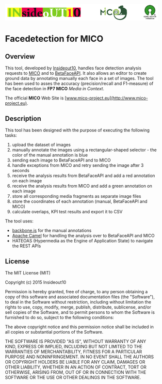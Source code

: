 <a href="http://blog.insideout.io/about-us"><img src="https://github.com/insideout10/facedetection/blob/develop/images/insideout10-mico-opensource.png?raw=true" /></a>

Facedetection for MICO
==============================

## Overview

This tool, developed by [Insideout10](http://blog.insideout.io/about-us/), handles face detection analysis requests to [MICO](http://www.mico-project.eu) 
and to [BetaFaceAPI](http://betafaceapi.com). It also allows an editor to create ground data by annotating manually each face in a set of images.
The tool has been used to asses the accuracy (precision/recall and F1-measure) of the face detection in **FP7 MICO** _Media in Context_. 

The official **MICO** Web Site is [www.mico-project.eu](http://www.mico-project.eu).

## Description

This tool has been designed with the purpose of executing the following tasks: 

1. upload the dataset of images
2. manually annotate the images using a rectangular-shaped selector - the color of the manual annotation is blue
3. sending each image to BetaFaceAPI and to MICO
4. handle exceptions from MICO and retry sending the image after 3 seconds
5. receive the analysis results from BetaFaceAPI and add a red annotation on each image  
6. receive the analysis results from MICO and add a green annotation on each image
7. store all corresponding media fragments as separate image files
8. store the coordinates of each annotation (manual, BetaFaceAPI and MICO) 
9. calculate overlaps, KPI test results and export it to CSV

The tool uses:
- [backbone.js](http://www.backbone.js) for the manual annotations 
- [Apache Camel](http://camel.apache.org) for handling the analysis over to BetaFaceAPI and MICO
- HATEOAS (Hypermedia as the Engine of Application State) to navigate the REST APIs 

## License

The MIT License (MIT)

Copyright (c) 2015 Insideout10

Permission is hereby granted, free of charge, to any person obtaining a copy of
this software and associated documentation files (the "Software"), to deal in
the Software without restriction, including without limitation the rights to
use, copy, modify, merge, publish, distribute, sublicense, and/or sell copies of
the Software, and to permit persons to whom the Software is furnished to do so,
subject to the following conditions:

The above copyright notice and this permission notice shall be included in all
copies or substantial portions of the Software.

THE SOFTWARE IS PROVIDED "AS IS", WITHOUT WARRANTY OF ANY KIND, EXPRESS OR
IMPLIED, INCLUDING BUT NOT LIMITED TO THE WARRANTIES OF MERCHANTABILITY, FITNESS
FOR A PARTICULAR PURPOSE AND NONINFRINGEMENT. IN NO EVENT SHALL THE AUTHORS OR
COPYRIGHT HOLDERS BE LIABLE FOR ANY CLAIM, DAMAGES OR OTHER LIABILITY, WHETHER
IN AN ACTION OF CONTRACT, TORT OR OTHERWISE, ARISING FROM, OUT OF OR IN
CONNECTION WITH THE SOFTWARE OR THE USE OR OTHER DEALINGS IN THE SOFTWARE.
